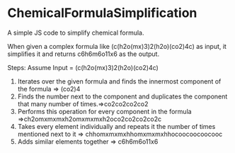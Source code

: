 # ChemicalFormulaSimplification
A simple JS code to simplify chemical formula.

When given a complex formula like (c(h2o(mx)3)2(h2o)(co2)4c) as input, it simplifies it and returns c6h6m6o11x6 as the output.

Steps:
Assume Input  = (c(h2o(mx)3)2(h2o)(co2)4c)
1) Iterates over the given formula and finds the innermost component of the formula => (co2)4
2) Finds the number next to the component and duplicates the component that many number of times.=>co2co2co2co2
3) Performs this operation for every component in the formula =>ch2omxmxmxh2omxmxmxh2oco2co2co2co2c
4) Takes every element individually and repeats it the number of times mentioned next to it => chhomxmxmxhhomxmxmxhhocoocoocoocooc
5) Adds similar elements together => c6h6m6o11x6
